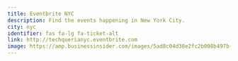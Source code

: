 ```yaml
---
title: Eventbrite NYC
description: Find the events happening in New York City.
city: nyc
identifier: fas fa-lg fa-ticket-alt
link: http://techquerianyc.eventbrite.com
image: https://amp.businessinsider.com/images/5ad8c04d38e2fc2b008b497b-2732-1366.jpg
---
```

